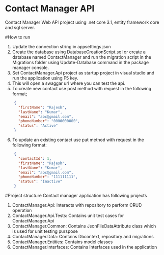 # Contact Manager API
Contact Manager Web API project using .net core 3.1, entity framework core and sql server.


#How to run
1. Update the connection string in appsettings.json
2. Create the database using DatabaseCreationScript.sql or create a database named ContactManager and run the migration script in the Migrations folder using Update-Database command
   in the package manager console.
3. Set ContactManager.Api project as startup project in visual studio and run the application using F5 key.
4. This will open a swaggar url where you can test the api.
5. To create new contact use post method with request in the following format;
```json
    {
      "firstName": "Rajesh",
      "lastName": "Kumar",
      "email": "abc@gmail.com",
      "phoneNumber": "0000000000",
      "status": "Active"
    }
```
6. To update an existing contact use put method with request in the following format:
```json
    {
      "contactId": 1,	
      "firstName": "Rajesh",
      "lastName": "Kumar",
      "email": "abc@gmail.com",
      "phoneNumber": "111111111",
      "status": "Inactive"
    }
```

#Project structure
Contact manager application has following projects
1. ContactManager.Api: Interacts with repository to perform CRUD operation
2. ContactManager.Api.Tests: Contains unit test cases for ContactManager.Api
3. ContactManager.Common: Contains JsonFileDataAttribute class which is used for unit testing purspose
4. ContactManager.Data: Contains Dbcontext, repository and migrations
5. ContactManager.Entities: Contains model classes
6. ContactManager.Interfaces: Contains Interfaces used in the application




